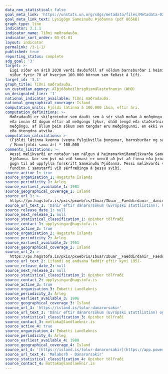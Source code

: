 ```yaml
---
data_non_statistical: false
goal_meta_link: 'https://unstats.un.org/sdgs/metadata/files/Metadata-03-01-01.pdf'
goal_meta_link_text: Lýsigögn Sameinuðu Þjóðanna (pdf 865kB)
graph_type: line
indicator: 3.1.1
indicator_name: Tíðni mæðradauða.
indicator_sort_order: 03-01-01
layout: indicator
permalink: /3-1-1/
published: true
reporting_status: complete
sdg_goal: '3'
target: >-
  Eigi síðar en árið 2030 verði dauðsföll af völdum barnsburðar í heiminum komin
  niður fyrir 70 af hverjum 100.000 börnum sem fæðast á lífi.
target_id: '3.1'
graph_title: Tíðni mæðradauða.
un_custodian_agency: Alþjóðaheilbrigðismálastofnunin (WHO)
un_designated_tier: '1'
national_indicator_available: Tíðni mæðradauða.
national_geographical_coverage: Ísland
computation_units: Fjöldi látinna á 100.000 íbúa, eftir ári.
computation_definitions: >-
  Mæðradauði er skilgreindur sem dauði sem á sér stað meðan á meðgöngu stendur
  eða innan 42 dögum eftir að meðgöngu lýkur, óháð lengd eða staðsetningu
  meðgöngu, af öllum þeim sökum sem tengdar eru meðgöngunni, en ekki vegna slysa
  eða ótengdra atvika.
computation_calculations: >-
  (Fjöldi látinna kvenna (vegna fylgikvilla þungunar, barnsburðar og sængurlegu)
  / Mannfjöldi sama ár) * 100.000
comments_limitations: >-
  Þessi mælikvarði er notaður sem nálgun á heimsmarkmiðamælikvarða Sameinuðu
  Þjóðanna. Þar sem því má við komast er unnið að því að finna eða þróa íslensk
  gögn til að uppfylla forskrift Sameinuðu Þjóðanna. Þessi mælikvarði var
  fundinn í samstarfi við sérfræðinga á þessu sviði.
source_active_1: true
source_organisation_1: Hagstofa Íslands
source_periodicity_1: Árleg
source_earliest_available_1: 1981
source_geographical_coverage_1: Ísland
source_url_1: >-
  https://px.hagstofa.is/pxis/pxweb/is/Ibuar/Ibuar__Faeddirdanir__danir__danarmein/MAN05301.px
source_url_text_1: 'Dánir eftir dánarorsökum (Evrópski stuttlistinn), kyni og aldri 1981-'
source_release_date_1: null
source_next_release_1: null
source_statistical_classification_1: Opinber tölfræði
source_contact_1: upplysingar@hagstofa.is
source_active_2: true
source_organisation_2: Hagstofa Íslands
source_periodicity_2: Árleg
source_earliest_available_2: 1951
source_geographical_coverage_2: Ísland
source_url_2: >-
  https://px.hagstofa.is/pxis/pxweb/is/Ibuar/Ibuar__Faeddirdanir__Faeddir__faedingar/MAN05100.px
source_url_text_2: Lifandi og andvana fæddir eftir kyni 1951-
source_release_date_2: null
source_next_release_2: null
source_statistical_classification_2: Opinber tölfræði
source_contact_2: upplysingar@hagstofa.is
source_active_3: true
source_organisation_3: Embætti Landlæknis
source_periodicity_3: Árleg
source_earliest_available_3: 1996
source_geographical_coverage_3: Ísland
source_url_3: 'https://island.is/tolur-danarorsakir'
source_url_text_3: 'Dánir eftir dánarorsökum (Evrópski stuttlistinn) og kyni, 2000-'
source_statistical_classification_3: Opinber tölfræði
source_contact_3: mottaka@landlaeknir.is
source_active_4: true
source_organisation_4: Embætti Landlæknis
source_periodicity_4: Árleg
source_earliest_available_4: 1980
source_geographical_coverage_4: Ísland
source_url_4: '[https://island.is/tolur-danarorsakir](https://app.powerbi.com/view?r=eyJrIjoiMjdkYTI0ZWUtZGU5OS00Y2IxLThkYzctZTE4MTYyYTFjNjA1IiwidCI6Ijc2NGEzMDZkLTBhNjgtNDVhZC05ZjA3LTZmMTgwNDQ0N2NkNCIsImMiOjh9)'
source_url_text_4: 'Mælaborð - Dánarorsakir'
source_statistical_classification_4: Opinber tölfræði
source_contact_4: mottaka@landlaeknir.is
---
```

